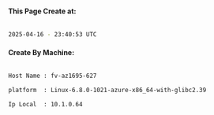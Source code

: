 
   
#### This Page Create at:

```bash

2025-04-16 - 23:40:53 UTC

```

#### Create By Machine:

```bash

Host Name : fv-az1695-627

platform  : Linux-6.8.0-1021-azure-x86_64-with-glibc2.39

Ip Local  : 10.1.0.64

```

